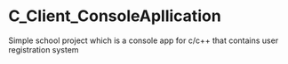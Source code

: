 # C_Client_ConsoleApllication
Simple school project which is a console app for c/c++ that contains user registration system
